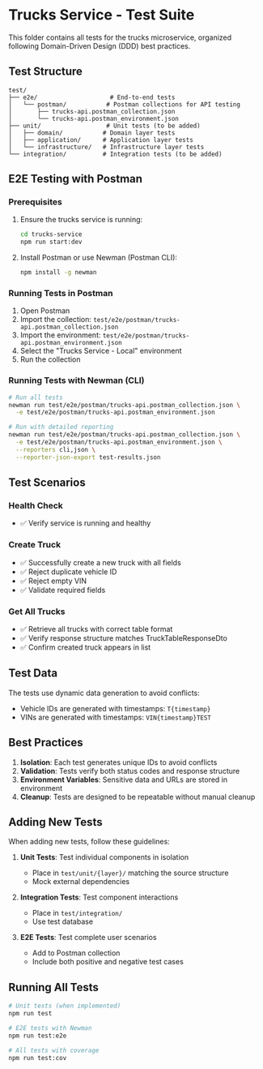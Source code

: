# Trucks Service - Test Suite

This folder contains all tests for the trucks microservice, organized following Domain-Driven Design (DDD) best practices.

## Test Structure

```
test/
├── e2e/                    # End-to-end tests
│   └── postman/           # Postman collections for API testing
│       ├── trucks-api.postman_collection.json
│       └── trucks-api.postman_environment.json
├── unit/                  # Unit tests (to be added)
│   ├── domain/           # Domain layer tests
│   ├── application/      # Application layer tests
│   └── infrastructure/   # Infrastructure layer tests
└── integration/          # Integration tests (to be added)
```

## E2E Testing with Postman

### Prerequisites

1. Ensure the trucks service is running:
   ```bash
   cd trucks-service
   npm run start:dev
   ```

2. Install Postman or use Newman (Postman CLI):
   ```bash
   npm install -g newman
   ```

### Running Tests in Postman

1. Open Postman
2. Import the collection: `test/e2e/postman/trucks-api.postman_collection.json`
3. Import the environment: `test/e2e/postman/trucks-api.postman_environment.json`
4. Select the "Trucks Service - Local" environment
5. Run the collection

### Running Tests with Newman (CLI)

```bash
# Run all tests
newman run test/e2e/postman/trucks-api.postman_collection.json \
  -e test/e2e/postman/trucks-api.postman_environment.json

# Run with detailed reporting
newman run test/e2e/postman/trucks-api.postman_collection.json \
  -e test/e2e/postman/trucks-api.postman_environment.json \
  --reporters cli,json \
  --reporter-json-export test-results.json
```

## Test Scenarios

### Health Check
- ✅ Verify service is running and healthy

### Create Truck
- ✅ Successfully create a new truck with all fields
- ✅ Reject duplicate vehicle ID
- ✅ Reject empty VIN
- ✅ Validate required fields

### Get All Trucks
- ✅ Retrieve all trucks with correct table format
- ✅ Verify response structure matches TruckTableResponseDto
- ✅ Confirm created truck appears in list

## Test Data

The tests use dynamic data generation to avoid conflicts:
- Vehicle IDs are generated with timestamps: `T{timestamp}`
- VINs are generated with timestamps: `VIN{timestamp}TEST`

## Best Practices

1. **Isolation**: Each test generates unique IDs to avoid conflicts
2. **Validation**: Tests verify both status codes and response structure
3. **Environment Variables**: Sensitive data and URLs are stored in environment
4. **Cleanup**: Tests are designed to be repeatable without manual cleanup

## Adding New Tests

When adding new tests, follow these guidelines:

1. **Unit Tests**: Test individual components in isolation
   - Place in `test/unit/{layer}/` matching the source structure
   - Mock external dependencies

2. **Integration Tests**: Test component interactions
   - Place in `test/integration/`
   - Use test database

3. **E2E Tests**: Test complete user scenarios
   - Add to Postman collection
   - Include both positive and negative test cases

## Running All Tests

```bash
# Unit tests (when implemented)
npm run test

# E2E tests with Newman
npm run test:e2e

# All tests with coverage
npm run test:cov